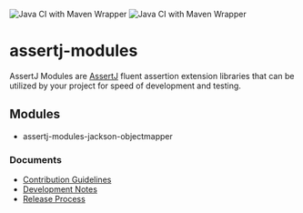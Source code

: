 ![Java CI with Maven Wrapper](https://github.com/nfet/assertj-modules/workflows/Java%20CI%20with%20Maven%20Wrapper/badge.svg)
![Java CI with Maven Wrapper](https://github.com/nfet/assertj-modules/workflows/Java%20CI%20with%20Maven%20Wrapper/badge.svg?event=status)

# assertj-modules

AssertJ Modules are [AssertJ](https://assertj.github.io/doc/) fluent 
assertion extension libraries that can be utilized by your project for 
speed of development and testing. 

## Modules

- assertj-modules-jackson-objectmapper

### Documents

- [Contribution Guidelines](docs/CONTRIBUTION.md)
- [Development Notes](docs/DEVELOP.md)
- [Release Process](docs/RELEASE.md)

